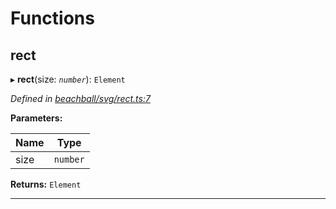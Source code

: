 

# Functions

<a id="rect"></a>

##  rect

▸ **rect**(size: *`number`*): `Element`

*Defined in [beachball/svg/rect.ts:7](https://github.com/polkadot-js/ui/blob/28b991d/packages/ui-identicon/src/beachball/svg/rect.ts#L7)*

**Parameters:**

| Name | Type |
| ------ | ------ |
| size | `number` |

**Returns:** `Element`

___

